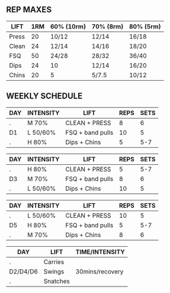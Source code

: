 ## REP MAXES

LIFT | 1RM | 60% (10rm) | 70% (8rm) | 80% (5rm)
--|--|--|--|--
Press | 20 | 10/12 | 12/14 | 16/18
Clean | 24 | 12/14 | 14/16 | 18/20
FSQ   | 50 | 24/28 | 28/32 | 36/40
Dips  | 24 | 10    | 12/14 | 16/20
Chins | 20 | 5     | 5/7.5 | 10/12 

## WEEKLY SCHEDULE

DAY | INTENSITY | LIFT | REPS | SETS
--|--|--|--|--
.  | M 70%    | CLEAN + PRESS    | 8  | 6
D1 | L 50/60% | FSQ + band pulls | 10 | 5
.  | H 80%    | Dips + Chins     | 5  | 5-7


DAY | INTENSITY | LIFT | REPS | SETS
--|--|--|--|--
.  | H 80%    | CLEAN + PRESS    | 5  | 5-7
D3 | M 70%    | FSQ + band pulls | 8  | 6
.  | L 50/60% | Dips + Chins     | 10 | 5


DAY | INTENSITY | LIFT | REPS | SETS
--|--|--|--|--
.  | L 50/60% | CLEAN + PRESS    | 10 | 5
D5 | H 80%    | FSQ + band pulls | 5  | 5-7
.  | M 70%    | Dips + Chins     | 8  | 6


DAY | LIFT | TIME/INTENSITY
--|--|--
. | Carries |
D2/D4/D6 | Swings | 30mins/recovery
. | Snatches |
